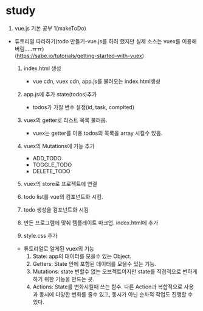 # study
1. vue.js 기본 공부 1(makeToDo)
- 튜토리얼 따라하기(todo 만들기-vue.js를 하려 했지만 실제 소스는 vuex를 이용해 버림.....ㅠㅠ)<br>
  (https://sabe.io/tutorials/getting-started-with-vuex)
  
  1. index.html 생성
      - vue cdn, vuex cdn, app.js를 불러오는 index.html생성

  2. app.js에 추가 state(todos)추가
      - todos가 가질 변수 설정(id, task, complted)
  
  3. vuex의 getter로 리스트 목록 불러옴.
      - vuex는 getter를 이용 todos의 목록을 array 시킬수 있음.

  4. vuex의 Mutations에 기능 추가
      - ADD_TODO
      - TOGGLE_TODO
      - DELETE_TODO 
  5. vuex의 store로 프로젝트에 연결
  6. todo list를 vue의 컴포넌트화 시킴.
  7. todo 생성을 컴포넌트화 시킴
  8. 만든 프로그램에 맞춰 템플레이트 마크업. index.html에 추가
  9. style.css 추가
  
  - 튜토리얼로 알게된 vuex의 기능
      1. State: app의 대이터를 모을수 있는 Object.
      2. Getters: State 안에 포함된 데이터를 모을수 있는 기능.
      3. Mutations: state 변할수 없는 오브젝트이지만 state를 직접적으로 변하게 하기 위한 기능을 만드는 곳.
      4. Actions: State를 변화시킬때 쓰는 함수. 다른 Action과 복합적으로 사용과 동시에 다양한 변화를 줄수 있고, 동시가 아닌 순차적 작업도 진행할 수 있다.